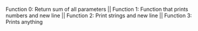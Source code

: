 Function 0: Return sum of all parameters ||
Function 1: Function that prints numbers and new line ||
Function 2: Print strings and new line ||
Function 3: Prints anything